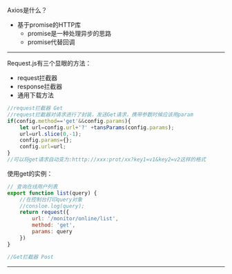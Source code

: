 Axios是什么？
- 基于promise的HTTP库
	- promise是一种处理异步的思路
	- promise代替回调


-----------
Request.js有三个显眼的方法：
- request拦截器
- response拦截器
- 通用下载方法
```js
//request拦截器 Get
//request拦截器对请求进行了封装，发送Get请求，携带参数时候应该用param
if(config.method=='get'&&config.params){
	let url=config.url+'?' +tansParams(config.params);
	url=url.slice(0,-1);
	config.params={};
	config.url=url;
}
//可以将get请求自动变为:htttp://xxx:prot/xx?key1=v1&key2=v2这样的格式
```
使用get的实例：
```js
// 查询在线用户列表  
export function list(query) { 
	//在控制台打印query对象
	//consloe.log(query);
	return request({  
		url: '/monitor/online/list',  
		method: 'get',  
		params: query  
	})  
}

```

```js
//Get拦截器 Post


```

-------------
